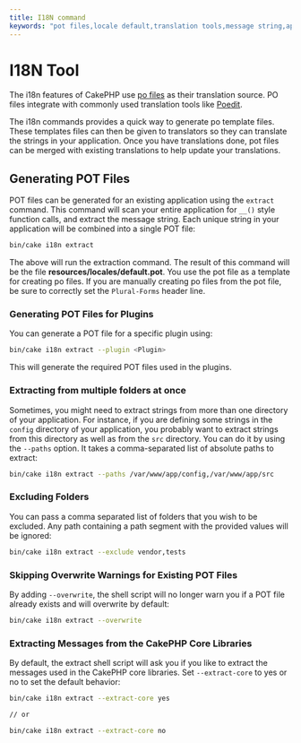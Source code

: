 ```yaml
---
title: I18N command
keywords: "pot files,locale default,translation tools,message string,app locale,php class,validation,i18n,translations,command,models"
---
```


# I18N Tool

The i18n features of CakePHP use [po files](https://en.wikipedia.org/wiki/GNU_gettext)
as their translation source. PO files integrate with commonly used translation tools
like [Poedit](https://www.poedit.net/).

The i18n commands provides a quick way to generate po template files.
These templates files can then be given to translators so they can translate the
strings in your application. Once you have translations done, pot files can be
merged with existing translations to help update your translations.

## Generating POT Files

POT files can be generated for an existing application using the `extract`
command. This command will scan your entire application for `__()` style
function calls, and extract the message string. Each unique string in your
application will be combined into a single POT file:


```bash
bin/cake i18n extract
```
The above will run the extraction command. The result of this command will be the
file **resources/locales/default.pot**. You use the pot file as a template for creating
po files. If you are manually creating po files from the pot file, be sure to
correctly set the `Plural-Forms` header line.

### Generating POT Files for Plugins

You can generate a POT file for a specific plugin using:
```bash
bin/cake i18n extract --plugin <Plugin>
```
This will generate the required POT files used in the plugins.

### Extracting from multiple folders at once

Sometimes, you might need to extract strings from more than one directory of
your application. For instance, if you are defining some strings in the
`config` directory of your application, you probably want to extract strings
from this directory as well as from the `src` directory. You can do it by
using the `--paths` option. It takes a comma-separated list of absolute paths
to extract:
```bash
bin/cake i18n extract --paths /var/www/app/config,/var/www/app/src
```
### Excluding Folders

You can pass a comma separated list of folders that you wish to be excluded.
Any path containing a path segment with the provided values will be ignored:
```bash
bin/cake i18n extract --exclude vendor,tests
```
### Skipping Overwrite Warnings for Existing POT Files

By adding `--overwrite`, the shell script will no longer warn you if a POT
file already exists and will overwrite by default:
```bash
bin/cake i18n extract --overwrite
```
### Extracting Messages from the CakePHP Core Libraries

By default, the extract shell script will ask you if you like to extract
the messages used in the CakePHP core libraries. Set `--extract-core` to yes
or no to set the default behavior:
```bash
bin/cake i18n extract --extract-core yes

// or

bin/cake i18n extract --extract-core no
```